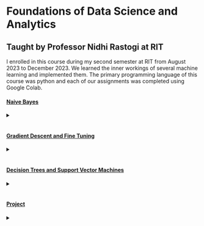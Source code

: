 # Foundations of Data Science and Analytics

## Taught by Professor Nidhi Rastogi at RIT

I enrolled in this course during my second semester at RIT from August 2023 to December 2023. We learned the inner workings of several machine learning and implemented them. The primary programming language of this course was python and each of our assignments was completed using Google Colab.


#### [Naive Bayes](LongToralesHW1.ipynb)
<details>
  <summary>
    
  </summary>


> 1. Load Iris dataset
> 
> 2. Split data into test and train.
> 
> 3. Calculate feature probabilities of training data on a Gaussian distribution.
>
> 4. Predict test data using training data probabilities.

</details>

<br>
  
#### [Gradient Descent and Fine Tuning](LongToralesHW2.ipynb)

<details>
  <summary>
    
  </summary>

> 1. Generate synthetic data.
> 
> 2. Implement gradient descent.
> 
> 3. Fine tune gradient descent hyperparameters.
>
> 4. Display results.

</details>

<br>
  
#### [Decision Trees and Support Vector Machines](LongToralesHW3.ipynb)

<details>
  <summary>
    
  </summary>

> 1. Decision tree for categorical data.
>
> 2. Decision tree for continuous data.
>
> 3. Linear support vector machine.
>
> 4. Support vector machine with RBF kernel.

</details>

<br>
  
#### [Project](LongToralesProject.ipynb)

<details>
  <summary>
    
  </summary>

> 1. Create a problem statement for assigned <a href=https://scikit-learn.org/stable/datasets/real_world.html#newsgroups-dataset>dataset</a>.
>
> 2. Explain the data.
>
> 3. Exploratory data analysis.
>
> 4. Data preprocessing.
>
> 5. Data visualization.
>
> 6. Feature engineering.
>
> 7. Feature reduction.
>
> <details><summary>8. Train models.</summary>
>
> > - 4 multinomial logistic regression models optimized with gradient descent and having different values of alpha and using different regularization techniques
  >
  > - an RBF support vector machine using a one-versus-rest decision function (good for large datasets like mine)
  >
  > - a decision tree
  >
  > - a decision tree with tuned hyperparameters
  >
  > - a random forest
  </details>

</details>
